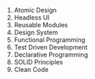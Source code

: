 1. Atomic Design
2. Headless UI
3. Reusable Modules
4. Design System
5. Functional Programming
6. Test Driven Development
7. Declarative Programming
8. SOLID Principles
9. Clean Code
